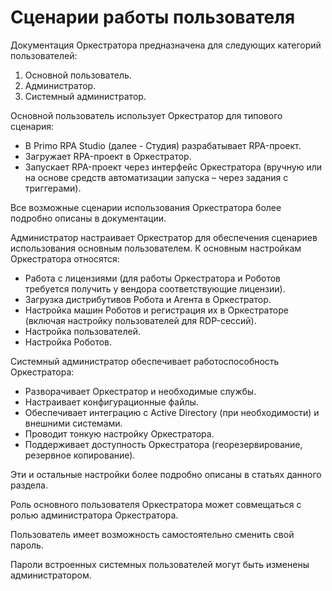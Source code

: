 # Сценарии работы пользователя

Документация Оркестратора предназначена для следующих категорий пользователей:
1. Основной пользователь.
2. Администратор.
3. Системный администратор. 

Основной пользователь использует Оркестратор для типового сценария:
* В Primo RPA Studio (далее - Студия) разрабатывает RPA-проект.
* Загружает RPA-проект в Оркестратор.
* Запускает RPA-проект через интерфейс Оркестратора (вручную или на основе средств автоматизации запуска – через задания с триггерами). 

Все возможные сценарии использования Оркестратора более подробно описаны в документации.

Администратор настраивает Оркестратор для обеспечения сценариев использования основным пользователем. К основным настройкам Оркестратора относятся:
* Работа с лицензиями (для работы Оркестратора и Роботов требуется получить у вендора соответствующие лицензии).
* Загрузка дистрибутивов Робота и Агента в Оркестратор.
* Настройка машин Роботов и регистрация их в Оркестраторе (включая настройку пользователей для RDP-сессий).
* Настройка пользователей.
* Настройка Роботов.

Системный администратор обеспечивает работоспособность Оркестратора:
* Разворачивает Оркестратор и необходимые службы.
* Настраивает конфигурационные файлы.
* Обеспечивает интеграцию с Active Directory (при необходимости) и внешними системами.
* Проводит тонкую настройку Оркестратора.
* Поддерживает доступность Оркестратора (георезервирование, резервное копирование).

Эти и остальные настройки более подробно описаны в статьях данного раздела.

Роль основного пользователя Оркестратора может совмещаться с ролью администратора Оркестратора.

Пользователь имеет возможность самостоятельно сменить свой пароль.

Пароли встроенных системных пользователей могут быть изменены администратором.
